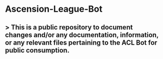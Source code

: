 # Ascension-League-Bot
## > This is a public repository to document changes and/or any documentation, information, or any relevant files pertaining to the ACL Bot for public consumption.
